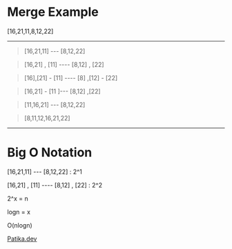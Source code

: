 
# Merge Example 

[16,21,11,8,12,22] 

---

> [16,21,11] --- [8,12,22]

> [16,21] , [11]  ---- [8,12] , [22]

> [16],[21] - [11] ---- [8] ,[12] - [22]

> [16,21] - [11 ]--- [8,12] ,[22]

> [11,16,21] --- [8,12,22]

> [8,11,12,16,21,22]

---

# Big O Notation

[16,21,11] --- [8,12,22] : 2^1

[16,21] , [11]  ---- [8,12] , [22] : 2^2

2^x = n

logn = x

O(nlogn)


[Patika.dev](https://www.patika.dev/tr)
